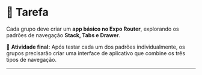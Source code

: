 # 🎯 Tarefa
Cada grupo deve criar um **app básico no Expo Router**, explorando os padrões de navegação **Stack, Tabs e Drawer**.

📌 **Atividade final:** Após testar cada um dos padrões individualmente, os grupos precisarão criar uma interface de aplicativo que combine os três tipos de navegação.

---